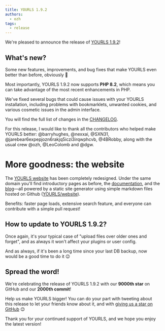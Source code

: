 ```yaml
---
title: YOURLS 1.9.2
authors:
  - ozh
tags:
  - release
---
```


We're pleased to announce the release of [YOURLS 1.9.2](https://github.com/YOURLS/YOURLS/releases/tag/1.9.2)!

<!--truncate-->

## What's new?

Some new features, improvements, and bug fixes that make YOURLS even better than before, obviously 🙂

Most importantly, YOURLS 1.9.2 now supports **PHP 8.2**, which means you can take advantage of the most recent enhancements in PHP.

We've fixed several bugs that could cause issues with your YOURLS installation, including problems with bookmarklets, unwanted cookies, and various cosmetic issues in the admin interface.

You will find the full list of changes in the [CHANGELOG](https://github.com/YOURLS/YOURLS/blob/master/CHANGELOG.md).

For this release, I would like to thank all the contributors who helped make YOURLS better: @barryhughes, @nexxai, @SXN31, @jarebear6expepjozn6rakjq5iczi3irqwphcvb, @4BRobby, along with the usual crew @ozh, @LeoColomb and @dgw.

# More goodness: the website

The [YOURLS website](https://yourls.org/) has been completely redesigned. Under the same domain you'll find introductory pages as before, the [documentation](https://yourls.org/docs), and the [blog](https://yourls.org/blog)—all powered by a static site generator using simple markdown files hosted on Github ([YOURLS/website](https://github.com/YOURLS/website)).

Benefits: faster page loads, extensive search feature, and everyone can contribute with a simple pull request!

## How to update to YOURLS 1.9.2?

Once again, it's your typical case of "upload files over older ones and forget", and as always it won't affect your plugins or user config.

And as always, if it's been a long time since your last DB backup, now would be a good time to do it 😉

## Spread the word!

We're celebrating the release of YOURLS 1.9.2 with our **9000th star** on GitHub and our **2000th commit**!

Help us make YOURLS bigger! You can do your part with tweeting about this release to let your friends know about it, and with [giving us a star on GitHub](https://github.com/YOURLS/YOURLS) 😉

Thank you for your continued support of YOURLS, and we hope you enjoy the latest version!
